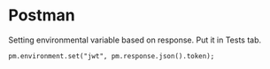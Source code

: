 # Postman

Setting environmental variable based on response.
Put it in Tests tab.

```text
pm.environment.set("jwt", pm.response.json().token);
```
